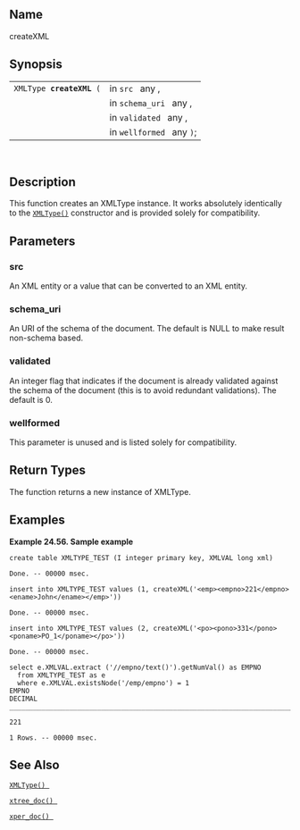 <div>

<div>

</div>

<div>

## Name

createXML

</div>

<div>

## Synopsis

<div>

|                               |                           |
|-------------------------------|---------------------------|
| `XMLType `**`createXML`**` (` | in `src ` any ,           |
|                               | in `schema_uri ` any ,    |
|                               | in `validated ` any ,     |
|                               | in `wellformed ` any `)`; |

<div>

 

</div>

</div>

</div>

<div>

## Description

This function creates an XMLType instance. It works absolutely
identically to the <a href="fn_xmltype.xmltype.html" class="link"
title="XMLType.XMLType"><code class="function">XMLType()</code></a>
constructor and is provided solely for compatibility.

</div>

<div>

## Parameters

<div>

### src

An XML entity or a value that can be converted to an XML entity.

</div>

<div>

### schema_uri

An URI of the schema of the document. The default is NULL to make result
non-schema based.

</div>

<div>

### validated

An integer flag that indicates if the document is already validated
against the schema of the document (this is to avoid redundant
validations). The default is 0.

</div>

<div>

### wellformed

This parameter is unused and is listed solely for compatibility.

</div>

</div>

<div>

## Return Types

The function returns a new instance of XMLType.

</div>

<div>

## Examples

<div>

**Example 24.56. Sample example**

<div>

``` screen
create table XMLTYPE_TEST (I integer primary key, XMLVAL long xml)

Done. -- 00000 msec.

insert into XMLTYPE_TEST values (1, createXML('<emp><empno>221</empno><ename>John</ename></emp>'))

Done. -- 00000 msec.

insert into XMLTYPE_TEST values (2, createXML('<po><pono>331</pono><poname>PO_1</poname></po>'))

Done. -- 00000 msec.

select e.XMLVAL.extract ('//empno/text()').getNumVal() as EMPNO
  from XMLTYPE_TEST as e
  where e.XMLVAL.existsNode('/emp/empno') = 1
EMPNO
DECIMAL
_______________________________________________________________________________

221

1 Rows. -- 00000 msec.
```

</div>

</div>

  

</div>

<div>

## See Also

<a href="fn_xmltype.xmltype.html" class="link"
title="XMLType.XMLType"><code class="function">XMLType() </code></a>

<a href="fn_xtree_doc.html" class="link" title="xtree_doc"><code
class="function">xtree_doc() </code></a>

<a href="fn_xper_doc.html" class="link" title="xper_doc"><code
class="function">xper_doc() </code></a>

</div>

</div>
